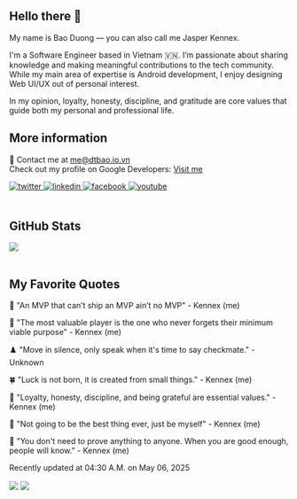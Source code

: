 ## Hello there 👋

My name is Bao Duong — you can also call me Jasper Kennex.

I'm a Software Engineer based in Vietnam 🇻🇳. I’m passionate about sharing knowledge and making meaningful contributions to the tech community. While my main area of expertise is Android development, I enjoy designing Web UI/UX out of personal interest.

In my opinion, loyalty, honesty, discipline, and gratitude are core values that guide both my personal and professional life.

## More information

💬 Contact me at <a href="mailto:me@dtbao.io.vn">me@dtbao.io.vn</a>  
Check out my profile on Google Developers: <a href="https://g.dev/Kennex666">Visit me</a>

<div align="left">
<a href="https://twitter.com/Kennex666" target="_blank">
<img src=https://img.shields.io/badge/twitter-%2300acee.svg?&style=for-the-badge&logo=twitter&logoColor=white alt=twitter style="margin-bottom: 5px;" />
</a>
<a href="https://linkedin.com/in/Kennex666" target="_blank">
<img src=https://img.shields.io/badge/linkedin-%231E77B5.svg?&style=for-the-badge&logo=linkedin&logoColor=white alt=linkedin style="margin-bottom: 5px;" />
</a>
<a href="https://www.facebook.com/DThaiBao666" target="_blank">
<img src=https://img.shields.io/badge/facebook-%232E87FB.svg?&style=for-the-badge&logo=facebook&logoColor=white alt=facebook style="margin-bottom: 5px;" />
</a>
<a href="https://tiktok.com/@kennex666" target="_blank">
<img src=https://img.shields.io/badge/tiktok-%23000000.svg?&style=for-the-badge&logo=youtube&logoColor=white alt=youtube style="margin-bottom: 5px;" />
</a>  
</div>
<br/>  


## GitHub Stats  
<div align="left"><img src="https://github-readme-stats.vercel.app/api?username=Kennex666&show_icons=true&count_private=true&hide_border=true" align="center" /></div>  

<br/> 

## My Favorite Quotes

🌸 "An MVP that can’t ship an MVP ain’t no MVP" - Kennex (me)

🐳 "The most valuable player is the one who never forgets their minimum viable purpose" - Kennex (me)

♟️ "Move in silence, only speak when it's time to say checkmate." - Unknown

🍀 "Luck is not born, it is created from small things." - Kennex (me)

🙌 "Loyalty, honesty, discipline, and being grateful are essential values." - Kennex (me)

🥳 "Not going to be the best thing ever, just be myself" - Kennex (me)

📌 "You don't need to prove anything to anyone. When you are good enough, people will know." - Kennex (me)



Recently updated at 04:30 A.M. on May 06, 2025


<div align="left">
  <img src="https://komarev.com/ghpvc/?username=Kennex666&&style=flat-square" align="center" /> 
  <a href="https://paypal.me/Kennex666" target="_blank" style="display: inline-block;">
  <img src="https://img.shields.io/badge/Donate-PayPal-blue.svg?style=flat-square&logo=paypal" align="center" />
  </a>
</div>  
<br/>  

